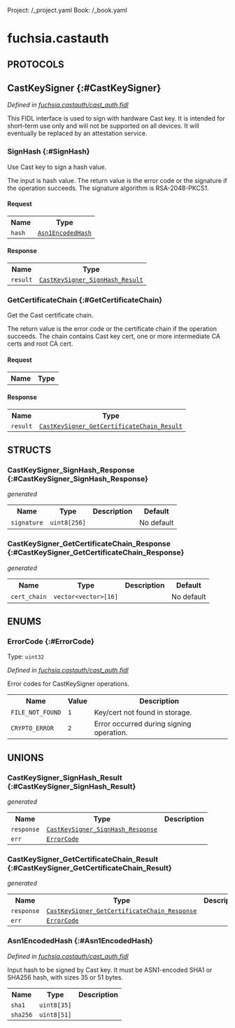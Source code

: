 Project: /_project.yaml
Book: /_book.yaml

# fuchsia.castauth


## **PROTOCOLS**

## CastKeySigner {:#CastKeySigner}
*Defined in [fuchsia.castauth/cast_auth.fidl](https://fuchsia.googlesource.com/fuchsia/+/master/sdk/fidl/fuchsia.castauth/cast_auth.fidl#26)*

 This FIDL interface is used to sign with hardware Cast key.
 It is intended for short-term use only and will not be supported on all
 devices. It will eventually be replaced by an attestation service.

### SignHash {:#SignHash}

 Use Cast key to sign a hash value.

 The input is hash value.
 The return value is the error code or the signature if the operation
 succeeds. The signature algorithm is RSA-2048-PKCS1.

#### Request
<table>
    <tr><th>Name</th><th>Type</th></tr>
    <tr>
            <td><code>hash</code></td>
            <td>
                <code><a class='link' href='#Asn1EncodedHash'>Asn1EncodedHash</a></code>
            </td>
        </tr></table>


#### Response
<table>
    <tr><th>Name</th><th>Type</th></tr>
    <tr>
            <td><code>result</code></td>
            <td>
                <code><a class='link' href='#CastKeySigner_SignHash_Result'>CastKeySigner_SignHash_Result</a></code>
            </td>
        </tr></table>

### GetCertificateChain {:#GetCertificateChain}

 Get the Cast certificate chain.

 The return value is the error code or the certificate chain if
 the operation succeeds. The chain contains Cast key cert,
 one or more intermediate CA certs and root CA cert.

#### Request
<table>
    <tr><th>Name</th><th>Type</th></tr>
    </table>


#### Response
<table>
    <tr><th>Name</th><th>Type</th></tr>
    <tr>
            <td><code>result</code></td>
            <td>
                <code><a class='link' href='#CastKeySigner_GetCertificateChain_Result'>CastKeySigner_GetCertificateChain_Result</a></code>
            </td>
        </tr></table>



## **STRUCTS**

### CastKeySigner_SignHash_Response {:#CastKeySigner_SignHash_Response}
*generated*





<table>
    <tr><th>Name</th><th>Type</th><th>Description</th><th>Default</th></tr><tr>
            <td><code>signature</code></td>
            <td>
                <code>uint8[256]</code>
            </td>
            <td></td>
            <td>No default</td>
        </tr>
</table>

### CastKeySigner_GetCertificateChain_Response {:#CastKeySigner_GetCertificateChain_Response}
*generated*





<table>
    <tr><th>Name</th><th>Type</th><th>Description</th><th>Default</th></tr><tr>
            <td><code>cert_chain</code></td>
            <td>
                <code>vector&lt;vector&gt;[16]</code>
            </td>
            <td></td>
            <td>No default</td>
        </tr>
</table>



## **ENUMS**

### ErrorCode {:#ErrorCode}
Type: <code>uint32</code>

*Defined in [fuchsia.castauth/cast_auth.fidl](https://fuchsia.googlesource.com/fuchsia/+/master/sdk/fidl/fuchsia.castauth/cast_auth.fidl#15)*

 Error codes for CastKeySigner operations.


<table>
    <tr><th>Name</th><th>Value</th><th>Description</th></tr><tr>
            <td><code>FILE_NOT_FOUND</code></td>
            <td><code>1</code></td>
            <td> Key/cert not found in storage.
</td>
        </tr><tr>
            <td><code>CRYPTO_ERROR</code></td>
            <td><code>2</code></td>
            <td> Error occurred during signing operation.
</td>
        </tr></table>





## **UNIONS**

### CastKeySigner_SignHash_Result {:#CastKeySigner_SignHash_Result}
*generated*


<table>
    <tr><th>Name</th><th>Type</th><th>Description</th></tr><tr>
            <td><code>response</code></td>
            <td>
                <code><a class='link' href='#CastKeySigner_SignHash_Response'>CastKeySigner_SignHash_Response</a></code>
            </td>
            <td></td>
        </tr><tr>
            <td><code>err</code></td>
            <td>
                <code><a class='link' href='#ErrorCode'>ErrorCode</a></code>
            </td>
            <td></td>
        </tr></table>

### CastKeySigner_GetCertificateChain_Result {:#CastKeySigner_GetCertificateChain_Result}
*generated*


<table>
    <tr><th>Name</th><th>Type</th><th>Description</th></tr><tr>
            <td><code>response</code></td>
            <td>
                <code><a class='link' href='#CastKeySigner_GetCertificateChain_Response'>CastKeySigner_GetCertificateChain_Response</a></code>
            </td>
            <td></td>
        </tr><tr>
            <td><code>err</code></td>
            <td>
                <code><a class='link' href='#ErrorCode'>ErrorCode</a></code>
            </td>
            <td></td>
        </tr></table>

### Asn1EncodedHash {:#Asn1EncodedHash}
*Defined in [fuchsia.castauth/cast_auth.fidl](https://fuchsia.googlesource.com/fuchsia/+/master/sdk/fidl/fuchsia.castauth/cast_auth.fidl#9)*

 Input hash to be signed by Cast key.
 It must be ASN1-encoded SHA1 or SHA256 hash, with sizes 35 or 51 bytes.

<table>
    <tr><th>Name</th><th>Type</th><th>Description</th></tr><tr>
            <td><code>sha1</code></td>
            <td>
                <code>uint8[35]</code>
            </td>
            <td></td>
        </tr><tr>
            <td><code>sha256</code></td>
            <td>
                <code>uint8[51]</code>
            </td>
            <td></td>
        </tr></table>







